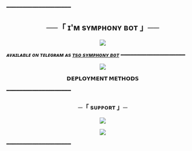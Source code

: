 ━━━━━━━━━━━━━━━━━━━━

<h2 align="center">
    ──「 ɪ'ᴍ sʏᴍᴘʜᴏɴʏ ʙᴏᴛ 」──
</h2>

<p align="center">
  <img src="https://graph.org/file/7199cd472929ec9f2ff0e.jpg">
</p>

_**ᴀᴠᴀɪʟᴀʙʟᴇ ᴏɴ ᴛᴇʟᴇɢʀᴀᴍ ᴀs [ᴛsᴏ sʏᴍᴘʜᴏɴʏ ʙᴏᴛ](https://t.me/yash__bot)**_
━━━━━━━━━━━━━━━━━━━━


<p align="center">
  <img src="https://te.legra.ph/file/57ba5962f44d06595b353.jpg">
</p>

<p align="center">
<b>𝗗𝗘𝗣𝗟𝗢𝗬𝗠𝗘𝗡𝗧 𝗠𝗘𝗧𝗛𝗢𝗗𝗦</b>
</p>



━━━━━━━━━━━━━━━━━━━━
<h3 align="center">
    ─「 sᴜᴩᴩᴏʀᴛ 」─
</h3>

<p align="center">
<a href="https://telegram.//t.me/lucifer_hell_for_you"><img src="https://img.shields.io/badge/-Support%20Group-blue.svg?style=for-the-badge&logo=Telegram"></a>
</p>
<p align="center">
<a href="https://t.me/ABOUT_ME_YASH"><img src="https://img.shields.io/badge/-Support%20Channel-blue.svg?style=for-the-badge&logo=Telegram"></a>
</p>

━━━━━━━━━━━━━━━━━━━━




